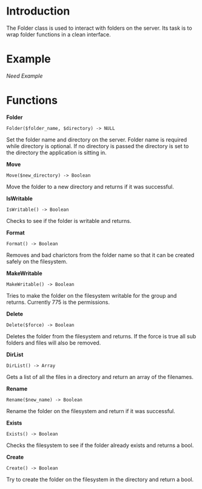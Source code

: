 # Introduction #

The Folder class is used to interact with folders on the server. Its task is to wrap folder functions in a clean interface.

# Example #
_Need Example_

# Functions #
**Folder**
```
Folder($folder_name, $directory) -> NULL
```
Set the folder name and directory on the server. Folder name is required while directory is optional. If no directory is passed the directory is set to the directory the application is sitting in.

**Move**
```
Move($new_directory) -> Boolean
```
Move the folder to a new directory and returns if it was successful.

**IsWritable**
```
IsWritable() -> Boolean
```
Checks to see if the folder is writable and returns.

**Format**
```
Format() -> Boolean
```
Removes and bad charictors from the folder name so that it can be created safely on the filesystem.

**MakeWritable**
```
MakeWritable() -> Boolean
```
Tries to make the folder on the filesystem writable for the group and returns. Currently 775 is the permissions.

**Delete**
```
Delete($force) -> Boolean
```
Deletes the folder from the filesystem and returns. If the force is true all sub folders and files will also be removed.

**DirList**
```
DirList() -> Array
```
Gets a list of all the files in a directory and return an array of the filenames.

**Rename**
```
Rename($new_name) -> Boolean
```
Rename the folder on the filesystem and return if it was successful.

**Exists**
```
Exists() -> Boolean
```
Checks the filesystem to see if the folder already exists and returns a bool.

**Create**
```
Create() -> Boolean
```
Try to create the folder on the filesystem in the directory and return a bool.